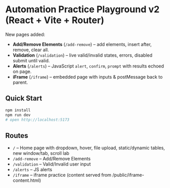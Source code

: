 # Automation Practice Playground v2 (React + Vite + Router)

New pages added:
- **Add/Remove Elements** (`/add-remove`) – add elements, insert after, remove, clear all.
- **Validation** (`/validation`) – live valid/invalid states, errors, disabled submit until valid.
- **Alerts** (`/alerts`) – JavaScript `alert`, `confirm`, `prompt` with results echoed on page.
- **iFrame** (`/iframe`) – embedded page with inputs & postMessage back to parent.

## Quick Start
```bash
npm install
npm run dev
# open http://localhost:5173
```

## Routes
- `/` – Home page with dropdown, hover, file upload, static/dynamic tables, new window/tab, scroll lab
- `/add-remove` – Add/Remove Elements
- `/validation` – Valid/Invalid user input
- `/alerts` – JS alerts
- `/iframe` – iframe practice (content served from /public/iframe-content.html)
